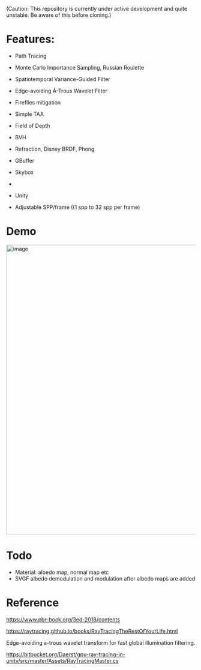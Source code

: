 (Caution: This repository is currently under active development and quite unstable. Be aware of this before cloning.)
# Features:

* Path Tracing

* Monte Carlo Importance Sampling, Russian Roulette

* Spatiotemporal Variance-Guided Filter

* Edge-avoiding À-Trous Wavelet Filter
  
* Fireflies mitigation
  
* Simple TAA

* Field of Depth

* BVH

* Refraction, Disney BRDF, Phong

* GBuffer

* Skybox
* 
* Unity

* Adjustable SPP/frame ((1 spp to 32 spp per frame)

# Demo

<img width="772" alt="image" src="https://github.com/zhuzhanji/Path-Tracing/assets/37281560/7799cd0b-d549-41db-9bba-a9d07c80b351">



# Todo
  * Material: albedo map, normal map etc
  * SVGF albedo demodulation and modulation after albedo maps are added

# Reference

https://www.pbr-book.org/3ed-2018/contents

https://raytracing.github.io/books/RayTracingTheRestOfYourLife.html

Edge-avoiding a-trous wavelet transform for fast global illumination filtering.

https://bitbucket.org/Daerst/gpu-ray-tracing-in-unity/src/master/Assets/RayTracingMaster.cs
